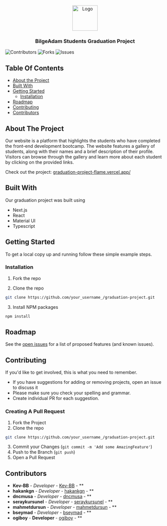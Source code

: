 <br/>
<p align="center">
  <a href="https://github.com/BilgeAdam-Academy-Students-3507/graduation-project">
    <img src="https://encrypted-tbn0.gstatic.com/images?q=tbn:ANd9GcRcxxKgXfL8o-2cmTm9kQ4V9gbXWoUaVXsuJINene5njg&s" alt="Logo" width="80" height="80">
  </a>

  <h3 align="center">BilgeAdam Students
 Graduation Project</h3>

</p>

![Contributors](https://img.shields.io/github/contributors/BilgeAdam-Academy-Students-3507/graduation-project?color=dark-green) ![Forks](https://img.shields.io/github/forks/BilgeAdam-Academy-Students-3507/graduation-project?style=social) ![Issues](https://img.shields.io/github/issues/BilgeAdam-Academy-Students-3507/graduation-project)

## Table Of Contents

- [About the Project](#about-the-project)
- [Built With](#built-with)
- [Getting Started](#getting-started)
  - [Installation](#installation)
- [Roadmap](#roadmap)
- [Contributing](#contributing)
- [Contributors](#contributors)

## About The Project

Our website is a platform that highlights the students who have completed the front-end development bootcamp. The website features a gallery of students, along with their names and a brief description of their profile. Visitors can browse through the gallery and learn more about each student by clicking on the provided links.

Check out the project: [graduation-project-flame.vercel.app/](https://graduation-project-flame.vercel.app/)

## Built With

Our graduation project was built using

- Next.js
- React
- Material UI
- Typescript

## Getting Started

To get a local copy up and running follow these simple example steps.

### Installation

1. Fork the repo

2. Clone the repo

```sh
git clone https://github.com/your_username_/graduation-project.git
```

3. Install NPM packages

```sh
npm install
```

## Roadmap

See the [open issues](https://github.com/BilgeAdam-Academy-Students-3507/graduation-project/issues) for a list of proposed features (and known issues).

## Contributing

If you'd like to get involved, this is what you need to remember.

- If you have suggestions for adding or removing projects, open an issue to discuss it
- Please make sure you check your spelling and grammar.
- Create individual PR for each suggestion.

### Creating A Pull Request

1. Fork the Project
2. Clone the repo

```sh
git clone https://github.com/your_username_/graduation-project.git
```

3. Commit your Changes (`git commit -m 'Add some AmazingFeature'`)
4. Push to the Branch (`git push`)
5. Open a Pull Request

## Contributors

- **Kev-BB** - _Developer_ - [Kev-BB](https://github.com/Kev-BB) - \*\*
- **hakankgn** - _Developer_ - [hakankgn](https://github.com/hakankgn) - \*\*
- **dncmusa** - _Developer_ - [dncmusa](https://github.com/dncmusa) - \*\*
- **seraykursunel** - _Developer_ - [seraykursunel](https://github.com/seraykursunel) - \*\*
- **mahmetdursun** - _Developer_ - [mahmetdursun](https://github.com/mahmetdursun) - \*\*
- **bseymad** - _Developer_ - [bseymad](https://github.com/bseymad) - \*\*
- **ogiboy** - **Developer** - [ogiboy](https://github.com/ogiboy) - \*\*
